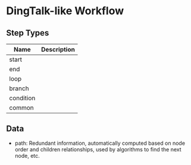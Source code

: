 # DingTalk-like Workflow

## Step Types

|Name|Description|
|---|---|
|start||
|end||
|loop||
|branch||
|condition||
|common||

## Data

* path: Redundant information, automatically computed based on node order and children relationships, used by algorithms to find the next node, etc.
<!-- SOURCE_MD5:73e759590807bdedfffe060aef75ae4e-->

